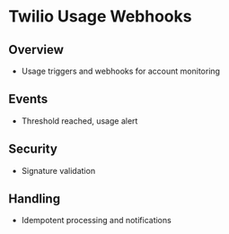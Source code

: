 # Twilio Usage Webhooks

## Overview
- Usage triggers and webhooks for account monitoring

## Events
- Threshold reached, usage alert

## Security
- Signature validation

## Handling
- Idempotent processing and notifications
